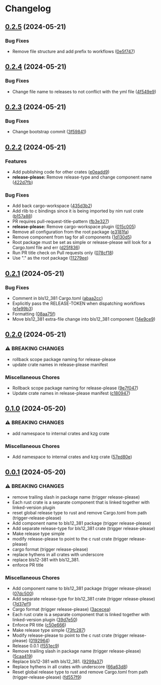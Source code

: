 # Changelog

## [0.2.5](https://github.com/crate-crypto/peerdas-kzg/compare/v0.2.4...v0.2.5) (2024-05-21)


### Bug Fixes

* Remove file structure and add prefix to workflows ([0e5f747](https://github.com/crate-crypto/peerdas-kzg/commit/0e5f747f8b4137dd7b47c2525ee6eb97bebdb23c))

## [0.2.4](https://github.com/crate-crypto/peerdas-kzg/compare/v0.2.3...v0.2.4) (2024-05-21)


### Bug Fixes

* Change file name to releases to not conflict with the yml file ([4f549e9](https://github.com/crate-crypto/peerdas-kzg/commit/4f549e94c27d58c1c28f47aeef1ab3e1e54f81e8))

## [0.2.3](https://github.com/crate-crypto/peerdas-kzg/compare/v0.2.2...v0.2.3) (2024-05-21)


### Bug Fixes

* Change bootstrap commit ([3f59841](https://github.com/crate-crypto/peerdas-kzg/commit/3f598415a8d27cc73fa3d12c9d15b2e1a1afdd25))

## [0.2.2](https://github.com/crate-crypto/peerdas-kzg/compare/v0.2.1...v0.2.2) (2024-05-21)


### Features

* Add publishing code for other crates ([e0eadd9](https://github.com/crate-crypto/peerdas-kzg/commit/e0eadd95f05f6cc93f0b7b8efe78ea3f51ba0f11))
* **release-please:** Remove release-type and change component name ([422d7fb](https://github.com/crate-crypto/peerdas-kzg/commit/422d7fb64fb888af1d996cb4cc769a30fcffed84))


### Bug Fixes

* Add back cargo-workspace ([435d3b2](https://github.com/crate-crypto/peerdas-kzg/commit/435d3b2b0438bd317e1ef1687d8462fbc8529457))
* Add rlib to c bindings since it is being imported by nim rust crate ([b157a88](https://github.com/crate-crypto/peerdas-kzg/commit/b157a88c43f4aa523097184530e9e8efa1b379e2))
* PR requires pull-request-title-pattern ([fb3e327](https://github.com/crate-crypto/peerdas-kzg/commit/fb3e3271def98391598325ffc26ba61ef1cab82c))
* **release-please:** Remove cargo-workspace plugin ([015c005](https://github.com/crate-crypto/peerdas-kzg/commit/015c0054c079743385dd86494f0b7ee3942ba60f))
* Remove all configuration from the root package ([e3181fa](https://github.com/crate-crypto/peerdas-kzg/commit/e3181faada94e6e90a0f6f621127905eea397f24))
* Remove component from tag for all components ([1d130d5](https://github.com/crate-crypto/peerdas-kzg/commit/1d130d5c2ef3f18467f2166bcd6861451d173e4a))
* Root package must be set as simple or release-please will look for a Cargo.toml file and err ([d25f836](https://github.com/crate-crypto/peerdas-kzg/commit/d25f83661690ff949e6fecf11e054c28bf0790f2))
* Run PR title check on Pull requests only ([078cf18](https://github.com/crate-crypto/peerdas-kzg/commit/078cf18d5a7ae538ae1ec8f88abe85b024326520))
* Use "." as the root package ([11279ee](https://github.com/crate-crypto/peerdas-kzg/commit/11279eeecace869b59a16fcfa4439373c7b83644))

## [0.2.1](https://github.com/crate-crypto/peerdas-kzg/compare/v0.2.0...v0.2.1) (2024-05-21)


### Bug Fixes

* Comment in bls12_381 Cargo.toml ([abaa2cc](https://github.com/crate-crypto/peerdas-kzg/commit/abaa2ccd8aa5ede857c8a474da2a4489c943dd33))
* Explicitly pass the RELEASE-TOKEN when dispatching workflows ([e1e99b3](https://github.com/crate-crypto/peerdas-kzg/commit/e1e99b326d91d0ca2f6dd812511e14cc0f0a24f6))
* Formatting ([08aa75f](https://github.com/crate-crypto/peerdas-kzg/commit/08aa75fbebc33d75c634788ab6323695f42e3c9e))
* Move bls12_381 extra-file change into bls12_381 component ([14e9ce9](https://github.com/crate-crypto/peerdas-kzg/commit/14e9ce9a8e2d268bd5d3f6017ab09a650b9713fe))

## [0.2.0](https://github.com/crate-crypto/peerdas-kzg/compare/v0.1.0...v0.2.0) (2024-05-21)


### ⚠ BREAKING CHANGES

* rollback scope package naming for release-please
* update crate names in release-please manifest

### Miscellaneous Chores

* Rollback scope package naming for release-please ([9e7f047](https://github.com/crate-crypto/peerdas-kzg/commit/9e7f04724119ca97fd49cf992dad4b23d6da6387))
* Update crate names in release-please manifest ([c180947](https://github.com/crate-crypto/peerdas-kzg/commit/c18094731ba6e091b607faaac18b4e82f2f5b704))

## [0.1.0](https://github.com/crate-crypto/peerdas-kzg/compare/v0.0.1...v0.1.0) (2024-05-20)


### ⚠ BREAKING CHANGES

* add namespace to internal crates and kzg crate

### Miscellaneous Chores

* Add namespace to internal crates and kzg crate ([57ed80e](https://github.com/crate-crypto/peerdas-kzg/commit/57ed80e4122c56cfc1868afdd27cbb7f79bba88d))

## [0.0.1](https://github.com/crate-crypto/peerdas-kzg/compare/v0.0.1...v0.0.1) (2024-05-20)


### ⚠ BREAKING CHANGES

* remove trailing slash in package name (trigger release-please)
* Each rust crate is a separate component that is linked together with linked-version plugin
* reset global release type to rust and remove Cargo.toml from path (trigger-release-please)
* Add component name to bls12_381 package (trigger release-please)
* Add separate release-type for bls12_381 crate (trigger release-please)
* Make release type simple
* modify release-please to point to the c rust crate (trigger release-please)
* cargo format (trigger release-please)
* replace hythens in all crates with underscore
* replace bls12-381 with bls12_381.
* enforce PR title

### Miscellaneous Chores

* Add component name to bls12_381 package (trigger release-please) ([07dc500](https://github.com/crate-crypto/peerdas-kzg/commit/07dc500c22311d7b6843ec8790f98391d1097423))
* Add separate release-type for bls12_381 crate (trigger release-please) ([7d37ef1](https://github.com/crate-crypto/peerdas-kzg/commit/7d37ef16ae037d6630a0c2ed69973cd99821be9a))
* Cargo format (trigger release-please) ([3acecea](https://github.com/crate-crypto/peerdas-kzg/commit/3acecea41b5baec67376a191d1fdb91acfc9d7c4))
* Each rust crate is a separate component that is linked together with linked-version plugin ([39d7e50](https://github.com/crate-crypto/peerdas-kzg/commit/39d7e506ba2ea9e3aaea1f65f97f3518dbcbaf54))
* Enforce PR title ([c50e666](https://github.com/crate-crypto/peerdas-kzg/commit/c50e666ec8c408134b7d50d6caa6d2f616f9219f))
* Make release type simple ([73fc287](https://github.com/crate-crypto/peerdas-kzg/commit/73fc287b29c4cd17cb1a7ad5d84ee09f3b43a1eb))
* Modify release-please to point to the c rust crate (trigger release-please) ([0192964](https://github.com/crate-crypto/peerdas-kzg/commit/01929646394efd9285c268a1e0d0d98f29c83a91))
* Release 0.0.1 ([f551ec9](https://github.com/crate-crypto/peerdas-kzg/commit/f551ec9f7c045dfa06024ee223067d3cc05ec169))
* Remove trailing slash in package name (trigger release-please) ([5caa419](https://github.com/crate-crypto/peerdas-kzg/commit/5caa419d668b15a954cc183f65231ee8c5e01348))
* Replace bls12-381 with bls12_381. ([9299a37](https://github.com/crate-crypto/peerdas-kzg/commit/9299a37493317e0aabbe027de2771f11607ff418))
* Replace hythens in all crates with underscore ([66a63d8](https://github.com/crate-crypto/peerdas-kzg/commit/66a63d839ac475f79ae19c4cd340f9987f431b30))
* Reset global release type to rust and remove Cargo.toml from path (trigger-release-please) ([fd557f9](https://github.com/crate-crypto/peerdas-kzg/commit/fd557f908a7798e08034a172b4856c333c557a21))
